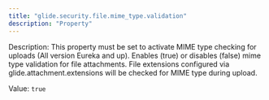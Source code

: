 ```yaml
---
title: "glide.security.file.mime_type.validation"
description: "Property"
---
```


Description: This property must be set to activate MIME type checking for uploads (All version Eureka and up). Enables (true) or disables (false) mime type validation for file attachments. File extensions configured via glide.attachment.extensions will be checked for MIME type during upload.

Value: `true`